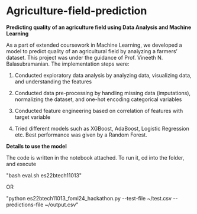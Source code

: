 # Agriculture-field-prediction

**Predicting quality of an agriculture field using Data Analysis and Machine Learning**

As a part of extended coursework in Machine Learning, we developed a model to predict quality of an agricultural field by analyzing a farmers’ dataset. This project was under the guidance of Prof. Vineeth N. Balasubramanian. The implementation steps were:

1. Conducted exploratory data analysis by analyzing data, visualizing data, and understanding the features

2. Conducted data pre-processing by handling missing data (imputations), normalizing the dataset, and one-hot encoding categorical variables

3. Conducted feature engineering based on correlation of features with target variable

4. Tried different models such as XGBoost, AdaBoost, Logistic Regression etc. Best performance was given by
a Random Forest.


**Details to use the model**

The code is written in the notebook attached. To run it, cd into the folder, and execute

"bash eval.sh es22btech11013"

OR

"python es22btech11013_foml24_hackathon.py --test-file ~/test.csv --predictions-file ~/output.csv"
